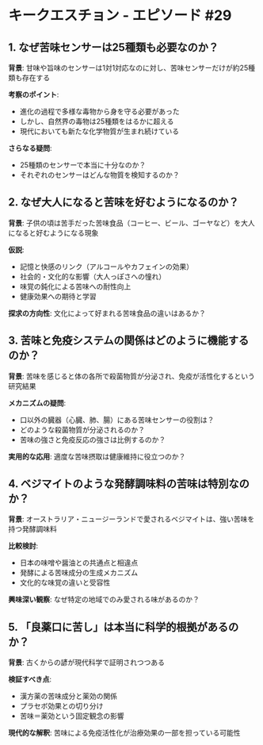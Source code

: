 # キークエスチョン - エピソード #29

## 1. なぜ苦味センサーは25種類も必要なのか？

**背景**: 甘味や旨味のセンサーは1対1対応なのに対し、苦味センサーだけが約25種類も存在する

**考察のポイント**:
- 進化の過程で多様な毒物から身を守る必要があった
- しかし、自然界の毒物は25種類をはるかに超える
- 現代においても新たな化学物質が生まれ続けている

**さらなる疑問**: 
- 25種類のセンサーで本当に十分なのか？
- それぞれのセンサーはどんな物質を検知するのか？

## 2. なぜ大人になると苦味を好むようになるのか？

**背景**: 子供の頃は苦手だった苦味食品（コーヒー、ビール、ゴーヤなど）を大人になると好むようになる現象

**仮説**:
- 記憶と快感のリンク（アルコールやカフェインの効果）
- 社会的・文化的な影響（大人っぽさへの憧れ）
- 味覚の鈍化による苦味への耐性向上
- 健康効果への期待と学習

**探求の方向性**: 文化によって好まれる苦味食品の違いはあるか？

## 3. 苦味と免疫システムの関係はどのように機能するのか？

**背景**: 苦味を感じると体の各所で殺菌物質が分泌され、免疫が活性化するという研究結果

**メカニズムの疑問**:
- 口以外の臓器（心臓、肺、腸）にある苦味センサーの役割は？
- どのような殺菌物質が分泌されるのか？
- 苦味の強さと免疫反応の強さは比例するのか？

**実用的な応用**: 適度な苦味摂取は健康維持に役立つのか？

## 4. ベジマイトのような発酵調味料の苦味は特別なのか？

**背景**: オーストラリア・ニュージーランドで愛されるベジマイトは、強い苦味を持つ発酵調味料

**比較検討**:
- 日本の味噌や醤油との共通点と相違点
- 発酵による苦味成分の生成メカニズム
- 文化的な味覚の違いと受容性

**興味深い観察**: なぜ特定の地域でのみ愛される味があるのか？

## 5. 「良薬口に苦し」は本当に科学的根拠があるのか？

**背景**: 古くからの諺が現代科学で証明されつつある

**検証すべき点**:
- 漢方薬の苦味成分と薬効の関係
- プラセボ効果との切り分け
- 苦味＝薬効という固定観念の影響

**現代的な解釈**: 苦味による免疫活性化が治療効果の一部を担っている可能性